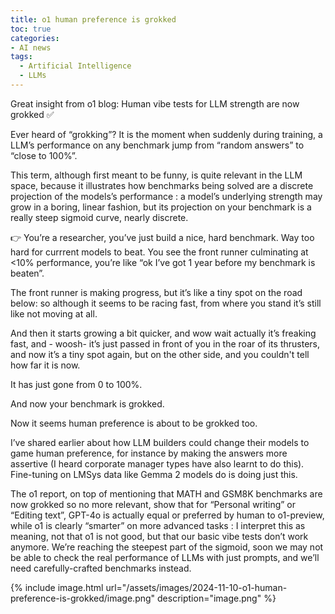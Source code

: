 ```yaml
---
title: o1 human preference is grokked
toc: true
categories: 
- AI news
tags:
  - Artificial Intelligence
  - LLMs
---
```



Great insight from o1 blog: Human vibe tests for LLM strength are now grokked ✅

Ever heard of “grokking”? It is the moment when suddenly during training, a LLM’s performance on any benchmark jump from “random answers” to “close to 100%”.

This term, although first meant to be funny, is quite relevant in the LLM space, because it illustrates how benchmarks being solved are a discrete projection of the models’s performance : a model’s underlying strength may grow in a boring, linear fashion, but its projection on your benchmark is a really steep sigmoid curve, nearly discrete. 

👉 You’re a researcher, you’ve just build a nice, hard benchmark. Way too hard for currrent models to beat. You see the front runner culminating at <10% performance, you’re like “ok I’ve got 1 year before my benchmark is beaten”.

The front runner is making progress, but it’s like a tiny spot on the road below: so although it seems to be racing fast, from where you stand it’s still like not moving at all.

And then it starts growing a bit quicker, and wow wait actually it’s freaking fast, and - woosh- it’s just passed in front of you in the roar of its thrusters, and now it’s a tiny spot again, but on the other side, and you couldn't tell how far it is now.

It has just gone from 0 to 100%.

And now your benchmark is grokked.

Now it seems human preference is about to be grokked too.

I’ve shared earlier about how LLM builders could change their models to game human preference, for instance by making the answers more assertive (I heard corporate manager types have also learnt to do this). Fine-tuning on LMSys data like Gemma 2 models do is doing just this.

The o1 report, on top of mentioning that MATH and GSM8K benchmarks are now grokked so no more relevant, show that for “Personal writing” or “Editing text”, GPT-4o is actually equal or preferred by human to o1-preview, while o1 is clearly “smarter” on more advanced tasks : I interpret this as meaning, not that o1 is not good, but that our basic vibe tests don’t work anymore. We’re reaching the steepest part of the sigmoid, soon we may not be able to check the real performance of LLMs with just prompts, and we’ll need carefully-crafted benchmarks instead.

{% include image.html url="/assets/images/2024-11-10-o1-human-preference-is-grokked/image.png" description="image.png" %}